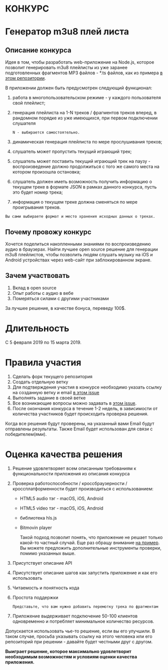# КОНКУРС
# Генератор m3u8 плей листа
## Описание конкурса
Идея в том, чтобы разработать web-приложение на Node.js, которое позволит генерировать m3u8 плейлисты из уже заранее подготовленных фрагментов MP3 файлов - *.ts файлов, как из примера [в этом репозитории](https://github.com/dipiash/hls_audio_player_example).

В приложении должен быть предусмотрен следующий функционал:
1. работа в многопользовательском режиме - у каждого пользователя свой плейлист;
2. генерация плейлиста на 1-N треков / фрагментов треков вперед, в рандомном порядке из уже имеющихся, при первом подключении слушателя
  
    `N - выбирается самостоятельно.`
3. динамическая генерация плейлиста по мере прослушивания треков;
4. слушатель может пропустить текущий играющий трек;
5. слушатель может поставить текущий играющий трек на паузу - воспроизведение должно продолжиться с того же самого места на котором произошла остановка;
6. слушатель должен иметь возможность получить информацию о текущем треке в формате JSON
в рамках данного конкурса, пусть это будет номер трека;
7. информация о текущем треке должна сменяться по мере проигрывания треков.

`Вы сами выбираете формат и место хранения исходных данных о треках.`

## Почему провожу конкурс
Хочется поделиться накопленными знаниями по воспроизведению аудио в браузерах. Найти лучшее open source решение для генерации m3u8 плейлистов, чтобы позволить людям слушать музыку на iOS и Android устройствах через web-сайт при заблокированном экране.

## Зачем участвовать
1. Вклад в open source
2. Опыт работы с аудио в вебе
3. Померяться силами с другими участниками

За лучшее решение, в качестве бонуса, переведу 100$.

# Длительность
С 5 февраля 2019 по 15 марта 2019.

# Правила участия
1. Сделать форк текущего репозитория
2. Создать отдельную ветку
3. Для подтверждения участия в конкурсе необходимо указать ссылку на созданную ветку и email [в этом issue](https://github.com/dipiash/m3u8-playlist-generator/issues/2)
4. Выполнять задание в своей ветке
5. Все возникающие вопросы можно задавать в [этом issue](https://github.com/dipiash/m3u8-playlist-generator/issues/1).
6. После окончания конкурса в течение 1-2 недель, в зависимости от количества участников будет происходить проверка решения.

Когда все решения будут проверены, на указанный вами Email будут отправлены результаты. Также Email будет использован для связи с победителем(ями).

# Оценка качества решения
1. Решение удовлетворяет всем описанным требованиям к функциональности приложения из описания конкурса
2. Проверка работоспособности / кроссбраузерности / кроссплатформенности будет производиться с использованием:

    * HTML5 audio тэг - macOS, iOS, Android
  
    * HTML5 video тэг - macOS, iOS, Android

    * библиотека hls.js

    * Bitmovin player

      Такой подход позволит понять, что приложение не решает только какой-то частный случай. Еще раз обращу внимание [на пример](https://github.com/dipiash/hls_audio_player_example). Вы можете предложить дополнительные инструменты проверки, помимо указанных выше.

3. Присутствует описание API
4. Присутствует описание шагов как запустить приложение и как его использовать
5. Читаемость и понятность кода
6. Простота поддержки
   
   ```Представьте, что вам нужно добавить перемотку трека по фрагментам```
7. Приложение выдерживает подключение 50-100 клиентов одновременно и потребляет минимальное количество ресурсов.

Допускается использовать чье-то решение, если вы его улучшили. В таком случае, просьба указывать ссылку на этого человека или его репозиторий при решении - давайте будет честными друг с другом.

**Выиграет решение, которое максимально удовлетворит необходимым возможностям и условиям оценки качества приложения.**
